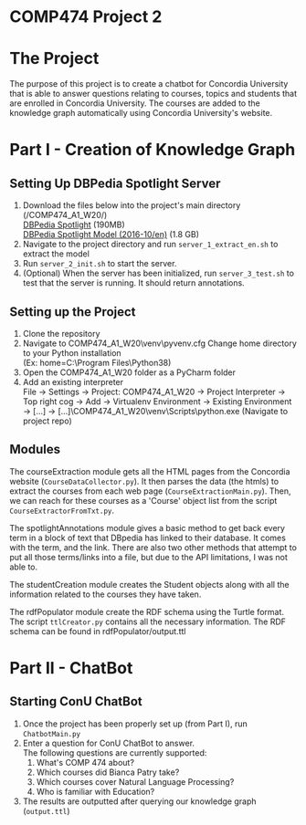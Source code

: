 # COMP474 Project 2

# The Project
The purpose of this project is to create a chatbot for Concordia University that is able to answer questions relating to courses, topics and students that are enrolled in Concordia University. The courses are added to the knowledge graph automatically using Concordia University's website.

# Part I - Creation of Knowledge Graph
## Setting Up DBPedia Spotlight Server</br>
1. Download the files below into the project's main directory (/COMP474_A1_W20/)</br>
[DBPedia Spotlight](https://sourceforge.net/projects/dbpedia-spotlight/files/spotlight/dbpedia-spotlight-1.0.0.jar/download) (190MB) </br>
[DBPedia Spotlight Model (2016-10/en)](https://sourceforge.net/projects/dbpedia-spotlight/files/2016-10/en/model/en.tar.gz/download) (1.8 GB)
2. Navigate to the project directory and run ```server_1_extract_en.sh``` to extract the model</br>
3. Run ```server_2_init.sh``` to start the server.</br>
4. (Optional) When the server has been initialized, run ```server_3_test.sh``` to test that the server is running. It should return annotations.</br>

## Setting up the Project
1. Clone the repository
2. Navigate to COMP474_A1_W20\venv\pyvenv.cfg
	Change home directory to your Python installation </br>
    (Ex: home=C:\Program Files\Python38)
3. Open the COMP474_A1_W20 folder as a PyCharm folder
4. Add an existing interpreter </br>
	File -> Settings -> Project: COMP474_A1_W20 -> Project Interpreter -> Top right cog -> Add -> Virtualenv Environment -> Existing Environment -> [...] -> [...]\COMP474_A1_W20\venv\Scripts\python.exe (Navigate to project repo)

## Modules
The courseExtraction module gets all the HTML pages from the Concordia website (`CourseDataCollector.py`). It then parses the data (the htmls) to extract the courses from each web page (`CourseExtractionMain.py`). Then, we can reach for these courses as a 'Course' object list from the script `CourseExtractorFromTxt.py`.

The spotlightAnnotations module gives a basic method to get back every term in a block of text that DBpedia has linked to their database. It comes with the term, and the link. There are also two other methods that attempt to put all those terms/links into a file, but due to the API limitations, I was not able to.

The studentCreation module creates the Student objects along with all the information related to the courses they have taken.

The rdfPopulator module create the RDF schema using the Turtle format. The script `ttlCreator.py` contains all the necessary information. The RDF schema can be found in rdfPopulator/output.ttl

# Part II - ChatBot
## Starting ConU ChatBot
1. Once the project has been properly set up (from Part I), run `ChatbotMain.py`
2. Enter a question for ConU ChatBot to answer. <br>The following questions are currently supported:
	1.	What's COMP 474 about?
	2.	Which courses did Bianca Patry take?
	3.	Which courses cover Natural Language Processing?
	4.	Who is familiar with Education?
3. The results are outputted after querying our knowledge graph (`output.ttl`)